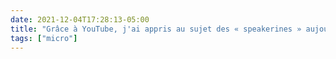 ```yaml
---
date: 2021-12-04T17:28:13-05:00
title: "Grâce à YouTube, j'ai appris au sujet des « speakerines » aujourd'hui. J'étudie le français depuis vingt ans, et il reste des tas de choses à apprendre."
tags: ["micro"]
---
```

